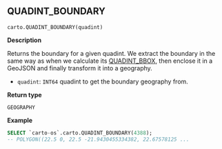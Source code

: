 ## QUADINT_BOUNDARY

```sql:signature
carto.QUADINT_BOUNDARY(quadint)
```

**Description**

Returns the boundary for a given quadint. We extract the boundary in the same way as when we calculate its [QUADINT_BBOX](#quadint_bbox), then enclose it in a GeoJSON and finally transform it into a geography.

* `quadint`: `INT64` quadint to get the boundary geography from.

**Return type**

`GEOGRAPHY`


**Example**


```sql
SELECT `carto-os`.carto.QUADINT_BOUNDARY(4388);
-- POLYGON((22.5 0, 22.5 -21.9430455334382, 22.67578125 ...
```